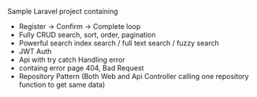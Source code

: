 Sample Laravel project containing
- Register -> Confirm -> Complete loop
- Fully CRUD search, sort, order, pagination
- Powerful search index search / full text search / fuzzy search
- JWT Auth
- Api with try catch Handling error
- containg error page 404, Bad Request
- Repository Pattern (Both Web and Api Controller calling one repository function to get same data)

